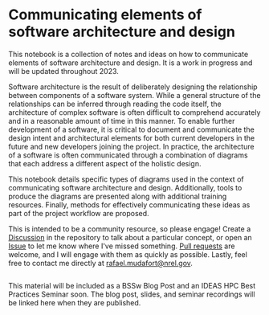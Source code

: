 # Communicating elements of software architecture and design

This notebook is a collection of notes and ideas on how to communicate elements of
software architecture and design.
It is a work in progress and will be updated throughout 2023.

Software architecture is the result of deliberately designing the relationship between
components of a software system.
While a general structure of the relationships can be inferred through reading the
code itself, the architecture of complex software is often difficult to comprehend accurately
and in a reasonable amount of time in this manner.
To enable further development of a software, it is critical to document and communicate
the design intent and architectural elements for both current developers in the future
and new developers joining the project.
In practice, the architecture of a software is often communicated through a combination
of diagrams that each address a different aspect of the holistic design.

This notebook details specific types of diagrams used in the context of communicating software
architecture and design.
Additionally, tools to produce the diagrams are presented along with additional training resources.
Finally, methods for effectively communicating these ideas as part of the project workflow are
proposed.

This is intended to be a community resource, so please engage!
Create a [Discussion](https://github.com/rafmudaf/communicating-design/discussions) in the
repository to talk about a particular concept, or open an
[Issue](https://github.com/rafmudaf/communicating-design/issues) to let me know where I've
missed something. [Pull requests](https://github.com/rafmudaf/communicating-design/pulls)
are welcome, and I will engage with them as quickly as possible.
Lastly, feel free to contact me directly at rafael.mudafort@nrel.gov.

```{tableofcontents}
```

This material will be included as a BSSw Blog Post and an IDEAS HPC Best Practices Seminar soon.
The blog post, slides, and seminar recordings will be linked here when they are published.
